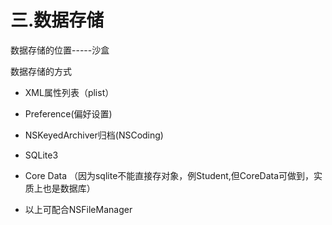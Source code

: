 # 三.数据存储

数据存储的位置-----沙盒

数据存储的方式

* XML属性列表（plist）

* Preference\(偏好设置\)

* NSKeyedArchiver归档\(NSCoding\)

* SQLite3

* Core Data （因为sqlite不能直接存对象，例Student,但CoreData可做到，实质上也是数据库）

* 以上可配合NSFileManager



